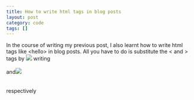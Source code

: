```yaml
---
title: How to write html tags in blog posts
layout: post
category: code
tags: []
---
```


In the course of writing my previous post, I also learnt how to write
html tags like \<hello\> in blog posts. All you have to do is substitute
the \< and \> tags by
[![](http://2.bp.blogspot.com/_OhA66-Hr3lA/R1BFFhBF-UI/AAAAAAAAAhs/Os38L3j39ic/s1600-R/centricle+-+encode+-+decode+html+entities_1196442843828.png)](http://2.bp.blogspot.com/_OhA66-Hr3lA/R1BFFhBF-UI/AAAAAAAAAhs/Os38L3j39ic/s1600-R/centricle+-+encode+-+decode+html+entities_1196442843828.png)
writing\
\
and[![](http://3.bp.blogspot.com/_OhA66-Hr3lA/R1BFFxBF-VI/AAAAAAAAAh0/t9W-W8NWByA/s1600-R/centricle+-+encode+-+decode+html+entities_1196442862343.png)](http://3.bp.blogspot.com/_OhA66-Hr3lA/R1BFFxBF-VI/AAAAAAAAAh0/t9W-W8NWByA/s1600-R/centricle+-+encode+-+decode+html+entities_1196442862343.png)\
\
\
respectively
